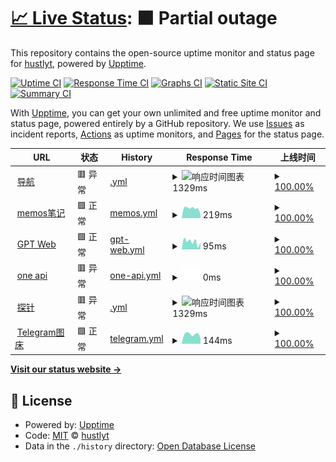 # [📈 Live Status](https://status.yjr.me): <!--live status--> **🟧 Partial outage**

This repository contains the open-source uptime monitor and status page for [hustlyt](https://status.yjr.me), powered by [Upptime](https://github.com/upptime/upptime).

[![Uptime CI](https://github.com/hustlyt/upptime/workflows/Uptime%20CI/badge.svg)](https://github.com/hustlyt/upptime/actions?query=workflow%3A%22Uptime+CI%22)
[![Response Time CI](https://github.com/hustlyt/upptime/workflows/Response%20Time%20CI/badge.svg)](https://github.com/hustlyt/upptime/actions?query=workflow%3A%22Response+Time+CI%22)
[![Graphs CI](https://github.com/hustlyt/upptime/workflows/Graphs%20CI/badge.svg)](https://github.com/hustlyt/upptime/actions?query=workflow%3A%22Graphs+CI%22)
[![Static Site CI](https://github.com/hustlyt/upptime/workflows/Static%20Site%20CI/badge.svg)](https://github.com/hustlyt/upptime/actions?query=workflow%3A%22Static+Site+CI%22)
[![Summary CI](https://github.com/hustlyt/upptime/workflows/Summary%20CI/badge.svg)](https://github.com/hustlyt/upptime/actions?query=workflow%3A%22Summary+CI%22)

With [Upptime](https://upptime.js.org), you can get your own unlimited and free uptime monitor and status page, powered entirely by a GitHub repository. We use [Issues](https://github.com/hustlyt/upptime/issues) as incident reports, [Actions](https://github.com/hustlyt/upptime/actions) as uptime monitors, and [Pages](https://status.yjr.me) for the status page.

<!--start: status pages-->
<!-- This summary is generated by Upptime (https://github.com/upptime/upptime) -->
<!-- Do not edit this manually, your changes will be overwritten -->
<!-- prettier-ignore -->
| URL | 状态 | History | Response Time | 上线时间 |
| --- | ------ | ------- | ------------- | ------ |
| <img alt="" src="https://icons.duckduckgo.com/ip3/nav.yjr.me.ico" height="13"> [导航](https://nav.yjr.me) | 🟥 异常 | [.yml](https://github.com/hustlyt/upptime/commits/HEAD/history/.yml) | <details><summary><img alt="响应时间图表" src="./graphs//response-time-week.png" height="20"> 1329ms</summary><br><a href="https://status.yjr.me/history/"><img alt="Response time 1197" src="https://img.shields.io/endpoint?url=https%3A%2F%2Fraw.githubusercontent.com%2Fhustlyt%2Fupptime%2FHEAD%2Fapi%2F%2Fresponse-time.json"></a><br><a href="https://status.yjr.me/history/"><img alt="24-hour response time 1429" src="https://img.shields.io/endpoint?url=https%3A%2F%2Fraw.githubusercontent.com%2Fhustlyt%2Fupptime%2FHEAD%2Fapi%2F%2Fresponse-time-day.json"></a><br><a href="https://status.yjr.me/history/"><img alt="7-day response time 1329" src="https://img.shields.io/endpoint?url=https%3A%2F%2Fraw.githubusercontent.com%2Fhustlyt%2Fupptime%2FHEAD%2Fapi%2F%2Fresponse-time-week.json"></a><br><a href="https://status.yjr.me/history/"><img alt="30-day response time 1387" src="https://img.shields.io/endpoint?url=https%3A%2F%2Fraw.githubusercontent.com%2Fhustlyt%2Fupptime%2FHEAD%2Fapi%2F%2Fresponse-time-month.json"></a><br><a href="https://status.yjr.me/history/"><img alt="1-year response time 1197" src="https://img.shields.io/endpoint?url=https%3A%2F%2Fraw.githubusercontent.com%2Fhustlyt%2Fupptime%2FHEAD%2Fapi%2F%2Fresponse-time-year.json"></a></details> | <details><summary><a href="https://status.yjr.me/history/">100.00%</a></summary><a href="https://status.yjr.me/history/"><img alt="上线时间 17.60%" src="https://img.shields.io/endpoint?url=https%3A%2F%2Fraw.githubusercontent.com%2Fhustlyt%2Fupptime%2FHEAD%2Fapi%2F%2Fuptime.json"></a><br><a href="https://status.yjr.me/history/"><img alt="24-hour uptime 100.00%" src="https://img.shields.io/endpoint?url=https%3A%2F%2Fraw.githubusercontent.com%2Fhustlyt%2Fupptime%2FHEAD%2Fapi%2F%2Fuptime-day.json"></a><br><a href="https://status.yjr.me/history/"><img alt="7-day uptime 100.00%" src="https://img.shields.io/endpoint?url=https%3A%2F%2Fraw.githubusercontent.com%2Fhustlyt%2Fupptime%2FHEAD%2Fapi%2F%2Fuptime-week.json"></a><br><a href="https://status.yjr.me/history/"><img alt="30-day uptime 39.86%" src="https://img.shields.io/endpoint?url=https%3A%2F%2Fraw.githubusercontent.com%2Fhustlyt%2Fupptime%2FHEAD%2Fapi%2F%2Fuptime-month.json"></a><br><a href="https://status.yjr.me/history/"><img alt="1-year uptime 17.60%" src="https://img.shields.io/endpoint?url=https%3A%2F%2Fraw.githubusercontent.com%2Fhustlyt%2Fupptime%2FHEAD%2Fapi%2F%2Fuptime-year.json"></a></details>
| <img alt="" src="https://icons.duckduckgo.com/ip3/memos.yjr.me.ico" height="13"> [memos笔记](https://memos.yjr.me) | 🟩 正常 | [memos.yml](https://github.com/hustlyt/upptime/commits/HEAD/history/memos.yml) | <details><summary><img alt="响应时间图表" src="./graphs/memos/response-time-week.png" height="20"> 219ms</summary><br><a href="https://status.yjr.me/history/memos"><img alt="Response time 260" src="https://img.shields.io/endpoint?url=https%3A%2F%2Fraw.githubusercontent.com%2Fhustlyt%2Fupptime%2FHEAD%2Fapi%2Fmemos%2Fresponse-time.json"></a><br><a href="https://status.yjr.me/history/memos"><img alt="24-hour response time 82" src="https://img.shields.io/endpoint?url=https%3A%2F%2Fraw.githubusercontent.com%2Fhustlyt%2Fupptime%2FHEAD%2Fapi%2Fmemos%2Fresponse-time-day.json"></a><br><a href="https://status.yjr.me/history/memos"><img alt="7-day response time 219" src="https://img.shields.io/endpoint?url=https%3A%2F%2Fraw.githubusercontent.com%2Fhustlyt%2Fupptime%2FHEAD%2Fapi%2Fmemos%2Fresponse-time-week.json"></a><br><a href="https://status.yjr.me/history/memos"><img alt="30-day response time 246" src="https://img.shields.io/endpoint?url=https%3A%2F%2Fraw.githubusercontent.com%2Fhustlyt%2Fupptime%2FHEAD%2Fapi%2Fmemos%2Fresponse-time-month.json"></a><br><a href="https://status.yjr.me/history/memos"><img alt="1-year response time 260" src="https://img.shields.io/endpoint?url=https%3A%2F%2Fraw.githubusercontent.com%2Fhustlyt%2Fupptime%2FHEAD%2Fapi%2Fmemos%2Fresponse-time-year.json"></a></details> | <details><summary><a href="https://status.yjr.me/history/memos">100.00%</a></summary><a href="https://status.yjr.me/history/memos"><img alt="上线时间 94.34%" src="https://img.shields.io/endpoint?url=https%3A%2F%2Fraw.githubusercontent.com%2Fhustlyt%2Fupptime%2FHEAD%2Fapi%2Fmemos%2Fuptime.json"></a><br><a href="https://status.yjr.me/history/memos"><img alt="24-hour uptime 100.00%" src="https://img.shields.io/endpoint?url=https%3A%2F%2Fraw.githubusercontent.com%2Fhustlyt%2Fupptime%2FHEAD%2Fapi%2Fmemos%2Fuptime-day.json"></a><br><a href="https://status.yjr.me/history/memos"><img alt="7-day uptime 100.00%" src="https://img.shields.io/endpoint?url=https%3A%2F%2Fraw.githubusercontent.com%2Fhustlyt%2Fupptime%2FHEAD%2Fapi%2Fmemos%2Fuptime-week.json"></a><br><a href="https://status.yjr.me/history/memos"><img alt="30-day uptime 97.21%" src="https://img.shields.io/endpoint?url=https%3A%2F%2Fraw.githubusercontent.com%2Fhustlyt%2Fupptime%2FHEAD%2Fapi%2Fmemos%2Fuptime-month.json"></a><br><a href="https://status.yjr.me/history/memos"><img alt="1-year uptime 94.34%" src="https://img.shields.io/endpoint?url=https%3A%2F%2Fraw.githubusercontent.com%2Fhustlyt%2Fupptime%2FHEAD%2Fapi%2Fmemos%2Fuptime-year.json"></a></details>
| <img alt="" src="https://icons.duckduckgo.com/ip3/chat.yjr.me.ico" height="13"> [GPT Web](https://chat.yjr.me) | 🟩 正常 | [gpt-web.yml](https://github.com/hustlyt/upptime/commits/HEAD/history/gpt-web.yml) | <details><summary><img alt="响应时间图表" src="./graphs/gpt-web/response-time-week.png" height="20"> 95ms</summary><br><a href="https://status.yjr.me/history/gpt-web"><img alt="Response time 179" src="https://img.shields.io/endpoint?url=https%3A%2F%2Fraw.githubusercontent.com%2Fhustlyt%2Fupptime%2FHEAD%2Fapi%2Fgpt-web%2Fresponse-time.json"></a><br><a href="https://status.yjr.me/history/gpt-web"><img alt="24-hour response time 82" src="https://img.shields.io/endpoint?url=https%3A%2F%2Fraw.githubusercontent.com%2Fhustlyt%2Fupptime%2FHEAD%2Fapi%2Fgpt-web%2Fresponse-time-day.json"></a><br><a href="https://status.yjr.me/history/gpt-web"><img alt="7-day response time 95" src="https://img.shields.io/endpoint?url=https%3A%2F%2Fraw.githubusercontent.com%2Fhustlyt%2Fupptime%2FHEAD%2Fapi%2Fgpt-web%2Fresponse-time-week.json"></a><br><a href="https://status.yjr.me/history/gpt-web"><img alt="30-day response time 177" src="https://img.shields.io/endpoint?url=https%3A%2F%2Fraw.githubusercontent.com%2Fhustlyt%2Fupptime%2FHEAD%2Fapi%2Fgpt-web%2Fresponse-time-month.json"></a><br><a href="https://status.yjr.me/history/gpt-web"><img alt="1-year response time 179" src="https://img.shields.io/endpoint?url=https%3A%2F%2Fraw.githubusercontent.com%2Fhustlyt%2Fupptime%2FHEAD%2Fapi%2Fgpt-web%2Fresponse-time-year.json"></a></details> | <details><summary><a href="https://status.yjr.me/history/gpt-web">100.00%</a></summary><a href="https://status.yjr.me/history/gpt-web"><img alt="上线时间 92.81%" src="https://img.shields.io/endpoint?url=https%3A%2F%2Fraw.githubusercontent.com%2Fhustlyt%2Fupptime%2FHEAD%2Fapi%2Fgpt-web%2Fuptime.json"></a><br><a href="https://status.yjr.me/history/gpt-web"><img alt="24-hour uptime 100.00%" src="https://img.shields.io/endpoint?url=https%3A%2F%2Fraw.githubusercontent.com%2Fhustlyt%2Fupptime%2FHEAD%2Fapi%2Fgpt-web%2Fuptime-day.json"></a><br><a href="https://status.yjr.me/history/gpt-web"><img alt="7-day uptime 100.00%" src="https://img.shields.io/endpoint?url=https%3A%2F%2Fraw.githubusercontent.com%2Fhustlyt%2Fupptime%2FHEAD%2Fapi%2Fgpt-web%2Fuptime-week.json"></a><br><a href="https://status.yjr.me/history/gpt-web"><img alt="30-day uptime 84.80%" src="https://img.shields.io/endpoint?url=https%3A%2F%2Fraw.githubusercontent.com%2Fhustlyt%2Fupptime%2FHEAD%2Fapi%2Fgpt-web%2Fuptime-month.json"></a><br><a href="https://status.yjr.me/history/gpt-web"><img alt="1-year uptime 92.81%" src="https://img.shields.io/endpoint?url=https%3A%2F%2Fraw.githubusercontent.com%2Fhustlyt%2Fupptime%2FHEAD%2Fapi%2Fgpt-web%2Fuptime-year.json"></a></details>
| <img alt="" src="https://icons.duckduckgo.com/ip3/one.yjr.me.ico" height="13"> [one api](https://one.yjr.me) | 🟥 异常 | [one-api.yml](https://github.com/hustlyt/upptime/commits/HEAD/history/one-api.yml) | <details><summary><img alt="响应时间图表" src="./graphs/one-api/response-time-week.png" height="20"> 0ms</summary><br><a href="https://status.yjr.me/history/one-api"><img alt="Response time 1021" src="https://img.shields.io/endpoint?url=https%3A%2F%2Fraw.githubusercontent.com%2Fhustlyt%2Fupptime%2FHEAD%2Fapi%2Fone-api%2Fresponse-time.json"></a><br><a href="https://status.yjr.me/history/one-api"><img alt="24-hour response time 0" src="https://img.shields.io/endpoint?url=https%3A%2F%2Fraw.githubusercontent.com%2Fhustlyt%2Fupptime%2FHEAD%2Fapi%2Fone-api%2Fresponse-time-day.json"></a><br><a href="https://status.yjr.me/history/one-api"><img alt="7-day response time 0" src="https://img.shields.io/endpoint?url=https%3A%2F%2Fraw.githubusercontent.com%2Fhustlyt%2Fupptime%2FHEAD%2Fapi%2Fone-api%2Fresponse-time-week.json"></a><br><a href="https://status.yjr.me/history/one-api"><img alt="30-day response time 5631" src="https://img.shields.io/endpoint?url=https%3A%2F%2Fraw.githubusercontent.com%2Fhustlyt%2Fupptime%2FHEAD%2Fapi%2Fone-api%2Fresponse-time-month.json"></a><br><a href="https://status.yjr.me/history/one-api"><img alt="1-year response time 1021" src="https://img.shields.io/endpoint?url=https%3A%2F%2Fraw.githubusercontent.com%2Fhustlyt%2Fupptime%2FHEAD%2Fapi%2Fone-api%2Fresponse-time-year.json"></a></details> | <details><summary><a href="https://status.yjr.me/history/one-api">100.00%</a></summary><a href="https://status.yjr.me/history/one-api"><img alt="上线时间 30.46%" src="https://img.shields.io/endpoint?url=https%3A%2F%2Fraw.githubusercontent.com%2Fhustlyt%2Fupptime%2FHEAD%2Fapi%2Fone-api%2Fuptime.json"></a><br><a href="https://status.yjr.me/history/one-api"><img alt="24-hour uptime 100.00%" src="https://img.shields.io/endpoint?url=https%3A%2F%2Fraw.githubusercontent.com%2Fhustlyt%2Fupptime%2FHEAD%2Fapi%2Fone-api%2Fuptime-day.json"></a><br><a href="https://status.yjr.me/history/one-api"><img alt="7-day uptime 100.00%" src="https://img.shields.io/endpoint?url=https%3A%2F%2Fraw.githubusercontent.com%2Fhustlyt%2Fupptime%2FHEAD%2Fapi%2Fone-api%2Fuptime-week.json"></a><br><a href="https://status.yjr.me/history/one-api"><img alt="30-day uptime 57.85%" src="https://img.shields.io/endpoint?url=https%3A%2F%2Fraw.githubusercontent.com%2Fhustlyt%2Fupptime%2FHEAD%2Fapi%2Fone-api%2Fuptime-month.json"></a><br><a href="https://status.yjr.me/history/one-api"><img alt="1-year uptime 30.46%" src="https://img.shields.io/endpoint?url=https%3A%2F%2Fraw.githubusercontent.com%2Fhustlyt%2Fupptime%2FHEAD%2Fapi%2Fone-api%2Fuptime-year.json"></a></details>
| <img alt="" src="https://icons.duckduckgo.com/ip3/nezha.yjr.me.ico" height="13"> [探针](https://nezha.yjr.me) | 🟥 异常 | [.yml](https://github.com/hustlyt/upptime/commits/HEAD/history/.yml) | <details><summary><img alt="响应时间图表" src="./graphs//response-time-week.png" height="20"> 1329ms</summary><br><a href="https://status.yjr.me/history/"><img alt="Response time 1197" src="https://img.shields.io/endpoint?url=https%3A%2F%2Fraw.githubusercontent.com%2Fhustlyt%2Fupptime%2FHEAD%2Fapi%2F%2Fresponse-time.json"></a><br><a href="https://status.yjr.me/history/"><img alt="24-hour response time 1429" src="https://img.shields.io/endpoint?url=https%3A%2F%2Fraw.githubusercontent.com%2Fhustlyt%2Fupptime%2FHEAD%2Fapi%2F%2Fresponse-time-day.json"></a><br><a href="https://status.yjr.me/history/"><img alt="7-day response time 1329" src="https://img.shields.io/endpoint?url=https%3A%2F%2Fraw.githubusercontent.com%2Fhustlyt%2Fupptime%2FHEAD%2Fapi%2F%2Fresponse-time-week.json"></a><br><a href="https://status.yjr.me/history/"><img alt="30-day response time 1387" src="https://img.shields.io/endpoint?url=https%3A%2F%2Fraw.githubusercontent.com%2Fhustlyt%2Fupptime%2FHEAD%2Fapi%2F%2Fresponse-time-month.json"></a><br><a href="https://status.yjr.me/history/"><img alt="1-year response time 1197" src="https://img.shields.io/endpoint?url=https%3A%2F%2Fraw.githubusercontent.com%2Fhustlyt%2Fupptime%2FHEAD%2Fapi%2F%2Fresponse-time-year.json"></a></details> | <details><summary><a href="https://status.yjr.me/history/">100.00%</a></summary><a href="https://status.yjr.me/history/"><img alt="上线时间 17.60%" src="https://img.shields.io/endpoint?url=https%3A%2F%2Fraw.githubusercontent.com%2Fhustlyt%2Fupptime%2FHEAD%2Fapi%2F%2Fuptime.json"></a><br><a href="https://status.yjr.me/history/"><img alt="24-hour uptime 100.00%" src="https://img.shields.io/endpoint?url=https%3A%2F%2Fraw.githubusercontent.com%2Fhustlyt%2Fupptime%2FHEAD%2Fapi%2F%2Fuptime-day.json"></a><br><a href="https://status.yjr.me/history/"><img alt="7-day uptime 100.00%" src="https://img.shields.io/endpoint?url=https%3A%2F%2Fraw.githubusercontent.com%2Fhustlyt%2Fupptime%2FHEAD%2Fapi%2F%2Fuptime-week.json"></a><br><a href="https://status.yjr.me/history/"><img alt="30-day uptime 39.87%" src="https://img.shields.io/endpoint?url=https%3A%2F%2Fraw.githubusercontent.com%2Fhustlyt%2Fupptime%2FHEAD%2Fapi%2F%2Fuptime-month.json"></a><br><a href="https://status.yjr.me/history/"><img alt="1-year uptime 17.60%" src="https://img.shields.io/endpoint?url=https%3A%2F%2Fraw.githubusercontent.com%2Fhustlyt%2Fupptime%2FHEAD%2Fapi%2F%2Fuptime-year.json"></a></details>
| <img alt="" src="https://icons.duckduckgo.com/ip3/img.130712.xyz.ico" height="13"> [Telegram图床](https://img.130712.xyz) | 🟩 正常 | [telegram.yml](https://github.com/hustlyt/upptime/commits/HEAD/history/telegram.yml) | <details><summary><img alt="响应时间图表" src="./graphs/telegram/response-time-week.png" height="20"> 144ms</summary><br><a href="https://status.yjr.me/history/telegram"><img alt="Response time 167" src="https://img.shields.io/endpoint?url=https%3A%2F%2Fraw.githubusercontent.com%2Fhustlyt%2Fupptime%2FHEAD%2Fapi%2Ftelegram%2Fresponse-time.json"></a><br><a href="https://status.yjr.me/history/telegram"><img alt="24-hour response time 84" src="https://img.shields.io/endpoint?url=https%3A%2F%2Fraw.githubusercontent.com%2Fhustlyt%2Fupptime%2FHEAD%2Fapi%2Ftelegram%2Fresponse-time-day.json"></a><br><a href="https://status.yjr.me/history/telegram"><img alt="7-day response time 144" src="https://img.shields.io/endpoint?url=https%3A%2F%2Fraw.githubusercontent.com%2Fhustlyt%2Fupptime%2FHEAD%2Fapi%2Ftelegram%2Fresponse-time-week.json"></a><br><a href="https://status.yjr.me/history/telegram"><img alt="30-day response time 150" src="https://img.shields.io/endpoint?url=https%3A%2F%2Fraw.githubusercontent.com%2Fhustlyt%2Fupptime%2FHEAD%2Fapi%2Ftelegram%2Fresponse-time-month.json"></a><br><a href="https://status.yjr.me/history/telegram"><img alt="1-year response time 167" src="https://img.shields.io/endpoint?url=https%3A%2F%2Fraw.githubusercontent.com%2Fhustlyt%2Fupptime%2FHEAD%2Fapi%2Ftelegram%2Fresponse-time-year.json"></a></details> | <details><summary><a href="https://status.yjr.me/history/telegram">100.00%</a></summary><a href="https://status.yjr.me/history/telegram"><img alt="上线时间 100.00%" src="https://img.shields.io/endpoint?url=https%3A%2F%2Fraw.githubusercontent.com%2Fhustlyt%2Fupptime%2FHEAD%2Fapi%2Ftelegram%2Fuptime.json"></a><br><a href="https://status.yjr.me/history/telegram"><img alt="24-hour uptime 100.00%" src="https://img.shields.io/endpoint?url=https%3A%2F%2Fraw.githubusercontent.com%2Fhustlyt%2Fupptime%2FHEAD%2Fapi%2Ftelegram%2Fuptime-day.json"></a><br><a href="https://status.yjr.me/history/telegram"><img alt="7-day uptime 100.00%" src="https://img.shields.io/endpoint?url=https%3A%2F%2Fraw.githubusercontent.com%2Fhustlyt%2Fupptime%2FHEAD%2Fapi%2Ftelegram%2Fuptime-week.json"></a><br><a href="https://status.yjr.me/history/telegram"><img alt="30-day uptime 100.00%" src="https://img.shields.io/endpoint?url=https%3A%2F%2Fraw.githubusercontent.com%2Fhustlyt%2Fupptime%2FHEAD%2Fapi%2Ftelegram%2Fuptime-month.json"></a><br><a href="https://status.yjr.me/history/telegram"><img alt="1-year uptime 100.00%" src="https://img.shields.io/endpoint?url=https%3A%2F%2Fraw.githubusercontent.com%2Fhustlyt%2Fupptime%2FHEAD%2Fapi%2Ftelegram%2Fuptime-year.json"></a></details>

<!--end: status pages-->

[**Visit our status website →**](https://status.yjr.me)

## 📄 License

- Powered by: [Upptime](https://github.com/upptime/upptime)
- Code: [MIT](./LICENSE) © [hustlyt](https://status.yjr.me)
- Data in the `./history` directory: [Open Database License](https://opendatacommons.org/licenses/odbl/1-0/)
